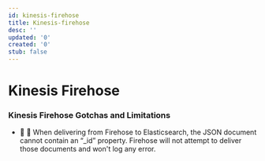 ```yaml
---
id: kinesis-firehose
title: Kinesis-firehose
desc: ''
updated: '0'
created: '0'
stub: false
---
```

# Kinesis Firehose

### Kinesis Firehose Gotchas and Limitations

- 🔸 📜 When delivering from Firehose to Elasticsearch, the JSON document cannot contain an “_id” property. Firehose will not attempt to deliver those documents and won't log any error.

